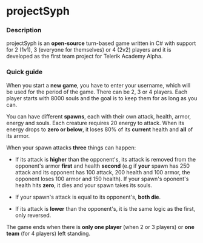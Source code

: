 # projectSyph

### Description
projectSyph is an **open-source** turn-based game written in C# with support for 2 (1v1), 3 (everyone for themselves) or 4 (2v2) players and it is developed as the first team project for Telerik Academy Alpha.

### Quick guide
When you start a **new game**, you have to enter your username, which will be used for the period of the game. There can be 2, 3 or 4 players. Each player starts with 8000 souls and the goal is to keep them for as long as you can.

You can have different **spawns**, each with their own attack, health, armor, energy and souls. Each creature requires 20 energy to attack. When its energy drops to **zero or below**, it loses 80% of its **current** health and **all** of its armor.

When your spawn attacks **three** things can happen:
- If its attack is **higher** than the opponent's, its attack is removed from the opponent's armor **first** and health **second** (e.g if **your** spawn has 250 attack and its opponent has 100 attack, 200 health and 100 armor, the opponent loses 100 armor and 150 health). If your spawn's oponent's health hits **zero**, it dies and your spawn takes its souls.

- If your spawn's attack is equal to its opponent's, **both die**.

- If its attack is **lower** than the opponent's, it is the same logic as the first, only reversed.

The game ends when there is **only one player** (when 2 or 3 players) or **one team** (for 4 players) left standing.
